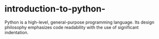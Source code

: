 # introduction-to-python-
Python is a high-level, general-purpose programming language. Its design philosophy emphasizes code readability with the use of significant indentation.

